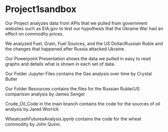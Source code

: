 # Project1sandbox

Our Project analyzes data from APIs that we pulled from government websites such as EIA.gov to test our hypothesis that the Ukraine War had an effect on commodity prices.

We analyzed Fuel, Grain, Fuel Sources, and the US Dollar/Russian Ruble and the changes that happened after Russia attacked Ukraine.

Our Powerpoint Presentation shows the data we pulled in easy to read graphs and details what is shown in each set of data.

Our Folder Jupyter Files contains the Gas analysis over time by Crystal Butler

Our Folder Resources contains the files for the Russian Ruble/US comparison analysis by James Senger

Crude_Oil_Code in the main branch contains the code for the sources of oil analysis by Jared Worrick

WheatcashFuturesAnalysis.ipynb contains the code for the wheat commodity by John Quinn.


